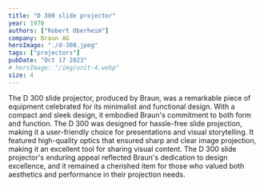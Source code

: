 ```yaml
---
title: "D 300 slide projector"
year: 1970
authors: ["Robert Oberheim"]
company: Braun AG
heroImage: "./d-300.jpeg"
tags: ["projectors"]
pubDate: "Oct 17 2023"
# heroImage: "/img/unit-4.webp"
size: 4
---
```


The D 300 slide projector, produced by Braun, was a remarkable piece of equipment celebrated for its minimalist and functional design. With a compact and sleek design, it embodied Braun's commitment to both form and function. The D 300 was designed for hassle-free slide projection, making it a user-friendly choice for presentations and visual storytelling. It featured high-quality optics that ensured sharp and clear image projection, making it an excellent tool for sharing visual content. The D 300 slide projector's enduring appeal reflected Braun's dedication to design excellence, and it remained a cherished item for those who valued both aesthetics and performance in their projection needs.
